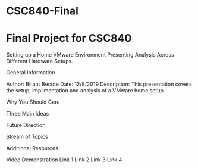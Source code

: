 # CSC840-Final
# Final Project for CSC840
Setting up a Home VMware Environment Presenting Analysis Across Different Hardware Setups.

General Information

Author: Briant Becote
Date: 12/8/2019
Description: This presentation covers the setup, implimentation and analysis of a VMware home setup.

Why You Should Care

Three Main Ideas

Future Direction

Stream of Topics

Additional Resources

Video Demonstration
Link 1
Link 2
Link 3
Link 4

